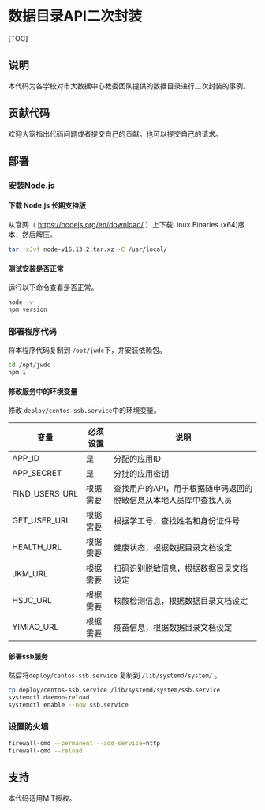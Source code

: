 # 数据目录API二次封装

[TOC]

## 说明

本代码为各学校对市大数据中心教委团队提供的数据目录进行二次封装的事例。

## 贡献代码

欢迎大家指出代码问题或者提交自己的贡献。也可以提交自己的请求。

## 部署

### 安装Node.js

#### 下载 Node.js 长期支持版

从官网（ https://nodejs.org/en/download/ ）上下载Linux Binaries (x64)版本，然后解压。

```bash
tar -xJvf node-v16.13.2.tar.xz -C /usr/local/
```

#### 测试安装是否正常

运行以下命令查看是否正常。

```bash
node -v
npm version
```

### 部署程序代码

将本程序代码复制到 `/opt/jwdc`下，并安装依赖包。

```bash
cd /opt/jwdc
npm i
```

#### 修改服务中的环境变量

修改 `deploy/centos-ssb.service`中的环境变量。

变量 | 必须设置 | 说明
-- | -- | ----
APP_ID | 是 | 分配的应用ID
APP_SECRET | 是 | 分批的应用密钥
FIND_USERS_URL | 根据需要 | 查找用户的API，用于根据随申码返回的脱敏信息从本地人员库中查找人员
GET_USER_URL | 根据需要 | 根据学工号，查找姓名和身份证件号
HEALTH_URL | 根据需要 | 健康状态，根据数据目录文档设定
JKM_URL | 根据需要 | 扫码识别脱敏信息，根据数据目录文档设定
HSJC_URL | 根据需要 | 核酸检测信息，根据数据目录文档设定
YIMIAO_URL | 根据需要 | 疫苗信息，根据数据目录文档设定


#### 部署ssb服务

然后将`deploy/centos-ssb.service` 复制到 `/lib/systemd/system/` 。


```bash
cp deploy/centos-ssb.service /lib/systemd/system/ssb.service
systemctl daemon-reload
systemctl enable --now ssb.service
```

### 设置防火墙

```bash
firewall-cmd --permanent --add-service=http
firewall-cmd --reload
```

## 支持

本代码适用MIT授权。
